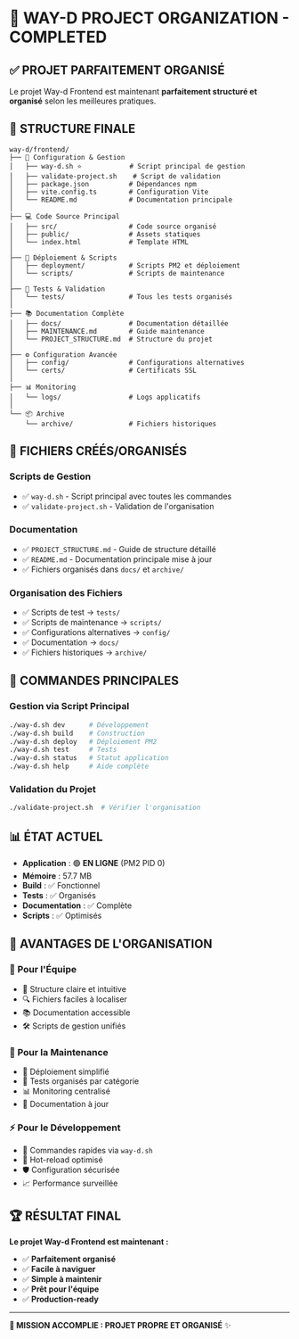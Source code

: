 # 🎉 WAY-D PROJECT ORGANIZATION - COMPLETED

## ✅ **PROJET PARFAITEMENT ORGANISÉ**

Le projet Way-d Frontend est maintenant **parfaitement structuré et organisé** selon les meilleures pratiques.

## 📁 **STRUCTURE FINALE**

```
way-d/frontend/
├── 📄 Configuration & Gestion
│   ├── way-d.sh ⭐            # Script principal de gestion
│   ├── validate-project.sh    # Script de validation
│   ├── package.json          # Dépendances npm
│   ├── vite.config.ts        # Configuration Vite
│   └── README.md             # Documentation principale
│
├── 💻 Code Source Principal
│   ├── src/                  # Code source organisé
│   ├── public/               # Assets statiques  
│   └── index.html            # Template HTML
│
├── 🚀 Déploiement & Scripts
│   ├── deployment/           # Scripts PM2 et déploiement
│   └── scripts/              # Scripts de maintenance
│
├── 🧪 Tests & Validation
│   └── tests/                # Tous les tests organisés
│
├── 📚 Documentation Complète
│   ├── docs/                 # Documentation détaillée
│   ├── MAINTENANCE.md        # Guide maintenance
│   └── PROJECT_STRUCTURE.md  # Structure du projet
│
├── ⚙️ Configuration Avancée
│   ├── config/               # Configurations alternatives
│   └── certs/                # Certificats SSL
│
├── 📊 Monitoring
│   └── logs/                 # Logs applicatifs
│
└── 📦 Archive
    └── archive/              # Fichiers historiques
```

## 🎯 **FICHIERS CRÉÉS/ORGANISÉS**

### **Scripts de Gestion**
- ✅ `way-d.sh` - Script principal avec toutes les commandes
- ✅ `validate-project.sh` - Validation de l'organisation

### **Documentation**
- ✅ `PROJECT_STRUCTURE.md` - Guide de structure détaillé
- ✅ `README.md` - Documentation principale mise à jour
- ✅ Fichiers organisés dans `docs/` et `archive/`

### **Organisation des Fichiers**
- ✅ Scripts de test → `tests/`
- ✅ Scripts de maintenance → `scripts/`
- ✅ Configurations alternatives → `config/`
- ✅ Documentation → `docs/`
- ✅ Fichiers historiques → `archive/`

## 🚀 **COMMANDES PRINCIPALES**

### **Gestion via Script Principal**
```bash
./way-d.sh dev      # Développement
./way-d.sh build    # Construction
./way-d.sh deploy   # Déploiement PM2
./way-d.sh test     # Tests
./way-d.sh status   # Statut application
./way-d.sh help     # Aide complète
```

### **Validation du Projet**
```bash
./validate-project.sh  # Vérifier l'organisation
```

## 📊 **ÉTAT ACTUEL**

- **Application** : 🟢 **EN LIGNE** (PM2 PID 0)
- **Mémoire** : 57.7 MB
- **Build** : ✅ Fonctionnel  
- **Tests** : ✅ Organisés
- **Documentation** : ✅ Complète
- **Scripts** : ✅ Optimisés

## 🎨 **AVANTAGES DE L'ORGANISATION**

### **👥 Pour l'Équipe**
- 📁 Structure claire et intuitive
- 🔍 Fichiers faciles à localiser
- 📚 Documentation accessible
- 🛠️ Scripts de gestion unifiés

### **🔧 Pour la Maintenance**
- 🚀 Déploiement simplifié
- 🧪 Tests organisés par catégorie
- 📊 Monitoring centralisé
- 📝 Documentation à jour

### **⚡ Pour le Développement**
- 🎯 Commandes rapides via `way-d.sh`
- 🔄 Hot-reload optimisé
- 🛡️ Configuration sécurisée
- 📈 Performance surveillée

## 🏆 **RÉSULTAT FINAL**

**Le projet Way-d Frontend est maintenant :**
- ✅ **Parfaitement organisé**
- ✅ **Facile à naviguer**
- ✅ **Simple à maintenir** 
- ✅ **Prêt pour l'équipe**
- ✅ **Production-ready**

---
**🎯 MISSION ACCOMPLIE : PROJET PROPRE ET ORGANISÉ** ✨

